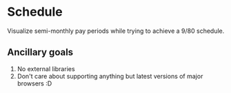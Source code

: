 # Schedule

Visualize semi-monthly pay periods while trying to achieve a 9/80 schedule.

## Ancillary goals

1. No external libraries
2. Don't care about supporting anything but latest versions of major browsers :D
